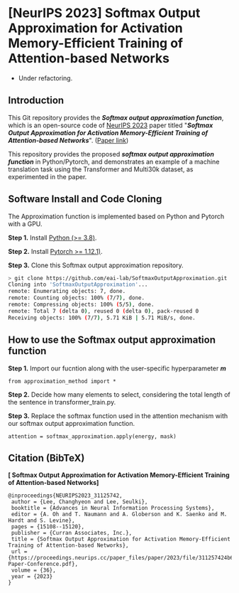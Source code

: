 # [NeurIPS 2023] Softmax Output Approximation for Activation Memory-Efficient Training of Attention-based Networks

* Under refactoring.

## Introduction
This Git repository provides the ***Softmax output approximation function***, which is an open-source code of [NeurIPS 2023](https://neurips.cc/Conferences/2023) paper titled "***Softmax Output Approximation for Activation Memory-Efficient Training of Attention-based Networks***". ([Paper link](https://proceedings.neurips.cc/paper_files/paper/2023/hash/311257424b6d80e930fc93b224f0a63e-Abstract-Conference.html))

This repository provides the proposed ***softmax output approximation function*** in Python/Pytorch, and demonstrates an example of a machine translation task using the Transformer and Multi30k dataset, as experimented in the paper.

## Software Install and Code Cloning
The Approximation function is implemented based on Python and Pytorch with a GPU. 

**Step 1.** Install [Python (>= 3.8)](https://www.python.org/downloads/).

**Step 2.** Install [Pytorch >= 1.12.1)](https://www.pytorch.org/).

**Step 3.** Clone this Softmax output approximation repository.
```sh
> git clone https://github.com/eai-lab/SoftmaxOutputApproximation.git
Cloning into 'SoftmaxOutputApproximation'...
remote: Enumerating objects: 7, done.
remote: Counting objects: 100% (7/7), done.
remote: Compressing objects: 100% (5/5), done.
remote: Total 7 (delta 0), reused 0 (delta 0), pack-reused 0
Receiving objects: 100% (7/7), 5.71 KiB | 5.71 MiB/s, done.
```

## How to use the Softmax output approximation function
**Step 1.** Import our fucntion along with the user-specific hyperparameter ***m***
```
from approximation_method import *
```
**Step 2.** Decide how many elements to select, considering the total length of the sentence in transformer_train.py.

**Step 3.** Replace the softmax function used in the attention mechanism with our softmax output approximation function.
```
attention = softmax_approximation.apply(energy, mask)
```

## Citation (BibTeX)
**[ Softmax Output Approximation for Activation Memory-Efficient Training of Attention-based Networks]**
```
@inproceedings{NEURIPS2023_31125742,
 author = {Lee, Changhyeon and Lee, Seulki},
 booktitle = {Advances in Neural Information Processing Systems},
 editor = {A. Oh and T. Naumann and A. Globerson and K. Saenko and M. Hardt and S. Levine},
 pages = {15108--15120},
 publisher = {Curran Associates, Inc.},
 title = {Softmax Output Approximation for Activation Memory-Efficient Training of Attention-based Networks},
 url = {https://proceedings.neurips.cc/paper_files/paper/2023/file/311257424b6d80e930fc93b224f0a63e-Paper-Conference.pdf},
 volume = {36},
 year = {2023}
}
```
